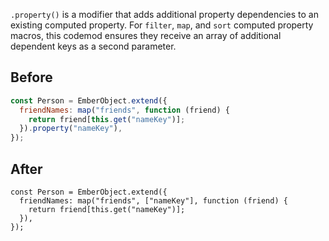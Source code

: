 `.property()` is a modifier that adds additional property dependencies to an existing computed property. For `filter`, `map`, and `sort` computed property macros, this codemod ensures they receive an array of additional dependent keys as a second parameter.

## Before

```jsx
const Person = EmberObject.extend({
  friendNames: map("friends", function (friend) {
    return friend[this.get("nameKey")];
  }).property("nameKey"),
});
```

## After

```tsx
const Person = EmberObject.extend({
  friendNames: map("friends", ["nameKey"], function (friend) {
    return friend[this.get("nameKey")];
  }),
});
```
